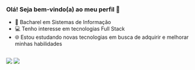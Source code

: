 ### Olá! Seja bem-vindo(a) ao meu perfil 👋


- 📖 Bacharel em Sistemas de Informação 
- 💻 Tenho interesse em tecnologias Full Stack
- 🌐 Estou estudando novas tecnologias em busca de adquirir e melhorar minhas habilidades

 ##
<div> 
<a href="https://www.linkedin.com/in/costaart/" target="_blank"><img src="https://img.shields.io/badge/-LinkedIn-%230077B5?style=for-the-badge&logo=linkedin&logoColor=white" target="_blank"></a>
<a href = "mailto:artcoosta@hotmail.com"><img src="https://img.shields.io/badge/Microsoft_Outlook-0078D4?style=for-the-badge&logo=microsoft-outlook&logoColor=white" target="_blank"></a>


  </div>
